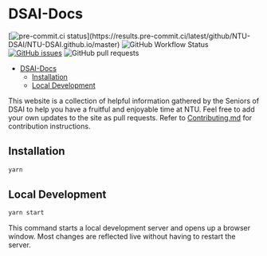 # DSAI-Docs

[![pre-commit.ci status](https://results.pre-commit.ci/badge/github/NTU-DSAI/NTU-DSAI.github.io/master.svg?)](https://results.pre-commit.ci/latest/github/NTU-DSAI/NTU-DSAI.github.io/master) ![GitHub Workflow Status](https://img.shields.io/github/workflow/status/NTU-DSAI/NTU-DSAI.github.io/Deploy%20to%20GitHub%20Pages?label=Deploy%20to%20GH%20pages&logo=github) [![GitHub issues](https://img.shields.io/github/issues/NTU-DSAI/NTU-DSAI.github.io?logo=github)](https://github.com/NTU-DSAI/NTU-DSAI.github.io/issues) ![GitHub pull requests](https://img.shields.io/github/issues-pr/NTU-DSAI/NTU-DSAI.github.io?logo=github)

- [DSAI-Docs](#dsai-docs)
  - [Installation](#installation)
  - [Local Development](#local-development)

This website is a collection of helpful information gathered by the Seniors of DSAI to help you have a fruitful and enjoyable time at NTU. Feel free to add your own updates to the site as pull requests. Refer to [Contributing.md](Contributing.md) for contribution instructions.

## Installation

```bash
yarn
```

## Local Development

```bash
yarn start
```

This command starts a local development server and opens up a browser window. Most changes are reflected live without having to restart the server.
